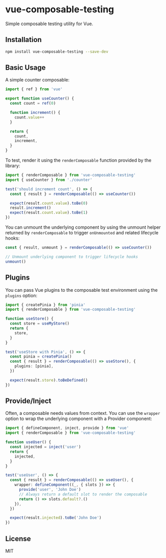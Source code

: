 # vue-composable-testing

Simple composable testing utility for Vue.

## Installation

```bash
npm install vue-composable-testing --save-dev
```

## Basic Usage

A simple counter composable:

```ts
import { ref } from 'vue'

export function useCounter() {
  const count = ref(0)

  function increment() {
    count.value++
  }

  return {
    count,
    increment,
  }
}
```

To test, render it using the `renderComposable` function provided by the library:

```ts
import { renderComposable } from 'vue-composable-testing'
import { useCounter } from './counter'

test('should increment count', () => {
  const { result } = renderComposable(() => useCounter())

  expect(result.count.value).toBe(0)
  result.increment()
  expect(result.count.value).toBe(1)
})
```

You can unmount the underlying component by using the unmount helper returned by `renderComposable` to trigger `onUnmounted` and related lifecycle hooks:

```ts
const { result, unmount } = renderComposable(() => useCounter())

// Unmount underlying component to trigger lifecycle hooks
unmount()
```

## Plugins

You can pass Vue plugins to the composable test environment using the `plugins` option:

```ts
import { createPinia } from 'pinia'
import { renderComposable } from 'vue-composable-testing'

function useStore() {
  const store = useMyStore()
  return {
    store,
  }
}

test('useStore with Pinia', () => {
  const pinia = createPinia()
  const { result } = renderComposable(() => useStore(), {
    plugins: [pinia],
  })

  expect(result.store).toBeDefined()
})
```

## Provide/Inject

Often, a composable needs values from context. You can use the `wrapper` option to wrap the underlying component with a Provider component:

```ts
import { defineComponent, inject, provide } from 'vue'
import { renderComposable } from 'vue-composable-testing'

function useUser() {
  const injected = inject('user')
  return {
    injected,
  }
}

test('useUser', () => {
  const { result } = renderComposable(() => useUser(), {
    wrapper: defineComponent((_, { slots }) => {
      provide('user', 'John Doe')
      // Always return a default slot to render the composable
      return () => slots.default?.()
    }),
  })

  expect(result.injected).toBe('John Doe')
})
```

## License

MIT
